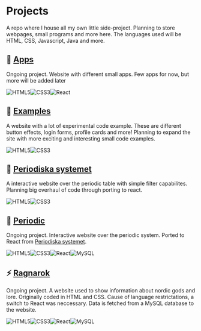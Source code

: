 # Projects

A repo where I house all my own little side-project. Planning to store webpages, small programs and more here. The languages used will be HTML, CSS, Javascript, Java and more.


## :microscope: [Apps](apps/)

Ongoing project. Website with different small apps. Few apps for now, but more will be added later

![HTML5](https://img.shields.io/badge/html5-%23E34F26.svg?style=for-the-badge&logo=html5&logoColor=white)![CSS3](https://img.shields.io/badge/css3-%231572B6.svg?style=for-the-badge&logo=css3&logoColor=white)![React](https://img.shields.io/badge/react-%2320232a.svg?style=for-the-badge&logo=react&logoColor=%2361DAFB)

## :notebook_with_decorative_cover: [Examples](Examples/)

A website with a lot of experimental code example. These are different button effects, login forms, profile cards and more! Planning to expand the site with more exciting and interesting small code examples.

![HTML5](https://img.shields.io/badge/html5-%23E34F26.svg?style=for-the-badge&logo=html5&logoColor=white)![CSS3](https://img.shields.io/badge/css3-%231572B6.svg?style=for-the-badge&logo=css3&logoColor=white)

## :microscope: [Periodiska systemet](Periodiska_Systemet/)

A interactive website over the periodic table with simple filter capabilites. Planning big overhaul of code through porting to react. 

![HTML5](https://img.shields.io/badge/html5-%23E34F26.svg?style=for-the-badge&logo=html5&logoColor=white)![CSS3](https://img.shields.io/badge/css3-%231572B6.svg?style=for-the-badge&logo=css3&logoColor=white)

## :microscope: [Periodic](periodic/)

Ongoing project. Interactive website over the periodic system. Ported to React from [Periodiska systemet](Periodiska_Systemet/).

![HTML5](https://img.shields.io/badge/html5-%23E34F26.svg?style=for-the-badge&logo=html5&logoColor=white)![CSS3](https://img.shields.io/badge/css3-%231572B6.svg?style=for-the-badge&logo=css3&logoColor=white)![React](https://img.shields.io/badge/react-%2320232a.svg?style=for-the-badge&logo=react&logoColor=%2361DAFB)![MySQL](https://img.shields.io/badge/mysql-%2300f.svg?style=for-the-badge&logo=mysql&logoColor=white)

## :zap: [Ragnarok](Ragnarok/)

Ongoing project. A website used to show information about nordic gods and lore. Originally coded in HTML and CSS. Cause of language restrictations, a switch to React was neccessary. Data is fetched from a MySQL database to the website.

![HTML5](https://img.shields.io/badge/html5-%23E34F26.svg?style=for-the-badge&logo=html5&logoColor=white)![CSS3](https://img.shields.io/badge/css3-%231572B6.svg?style=for-the-badge&logo=css3&logoColor=white)![React](https://img.shields.io/badge/react-%2320232a.svg?style=for-the-badge&logo=react&logoColor=%2361DAFB)![MySQL](https://img.shields.io/badge/mysql-%2300f.svg?style=for-the-badge&logo=mysql&logoColor=white)
